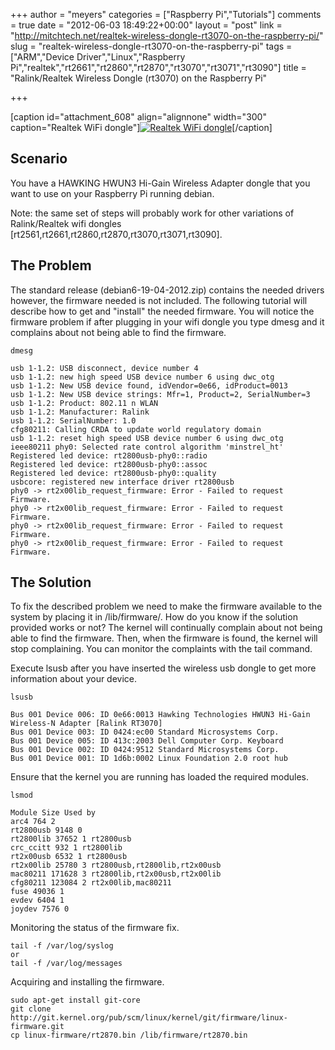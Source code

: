 +++
author = "meyers"
categories = ["Raspberry Pi","Tutorials"]
comments = true
date = "2012-06-03 18:49:22+00:00"
layout = "post"
link = "http://mitchtech.net/realtek-wireless-dongle-rt3070-on-the-raspberry-pi/"
slug = "realtek-wireless-dongle-rt3070-on-the-raspberry-pi"
tags = ["ARM","Device Driver","Linux","Raspberry Pi","realtek","rt2661","rt2860","rt2870","rt3070","rt3071","rt3090"]
title = "Ralink/Realtek Wireless Dongle (rt3070) on the Raspberry Pi"

+++

[caption id="attachment_608" align="alignnone" width="300" caption="Realtek WiFi dongle"][![Realtek WiFi dongle](http://mitchtech.net/wp-content/uploads/2012/06/2012-06-03-11.37.00-300x225.jpg)](http://mitchtech.net/realtek-wireless-dongle-rt3070-on-the-raspberry-pi/2012-06-03-11-37-00/)[/caption]

## Scenario

You have a HAWKING HWUN3 Hi-Gain Wireless Adapter dongle that you want to use on your Raspberry Pi running debian.

Note: the same set of steps will probably work for other variations of Ralink/Realtek wifi dongles [rt2561,rt2661,rt2860,rt2870,rt3070,rt3071,rt3090].

## The Problem

The standard release (debian6-19-04-2012.zip) contains the needed drivers however, the firmware needed is not included. The following tutorial will describe how to get and "install" the needed firmware.
You will notice the firmware problem if after plugging in your wifi dongle you type dmesg and it complains about not being able to find the firmware.

```
dmesg

usb 1-1.2: USB disconnect, device number 4
usb 1-1.2: new high speed USB device number 6 using dwc_otg
usb 1-1.2: New USB device found, idVendor=0e66, idProduct=0013
usb 1-1.2: New USB device strings: Mfr=1, Product=2, SerialNumber=3
usb 1-1.2: Product: 802.11 n WLAN
usb 1-1.2: Manufacturer: Ralink
usb 1-1.2: SerialNumber: 1.0
cfg80211: Calling CRDA to update world regulatory domain
usb 1-1.2: reset high speed USB device number 6 using dwc_otg
ieee80211 phy0: Selected rate control algorithm 'minstrel_ht'
Registered led device: rt2800usb-phy0::radio
Registered led device: rt2800usb-phy0::assoc
Registered led device: rt2800usb-phy0::quality
usbcore: registered new interface driver rt2800usb
phy0 -> rt2x00lib_request_firmware: Error - Failed to request Firmware.
phy0 -> rt2x00lib_request_firmware: Error - Failed to request Firmware.
phy0 -> rt2x00lib_request_firmware: Error - Failed to request Firmware.
phy0 -> rt2x00lib_request_firmware: Error - Failed to request Firmware.
```

## The Solution

To fix the described problem we need to make the firmware available to the system by placing it in /lib/firmware/. How do you know if the solution provided works or not? The kernel will continually complain about not being able to find the firmware. Then, when the firmware is found, the kernel will stop complaining. You can monitor the complaints with the tail command.

Execute lsusb after you have inserted the wireless usb dongle to get more information about your device.

```
lsusb

Bus 001 Device 006: ID 0e66:0013 Hawking Technologies HWUN3 Hi-Gain Wireless-N Adapter [Ralink RT3070]
Bus 001 Device 003: ID 0424:ec00 Standard Microsystems Corp.
Bus 001 Device 005: ID 413c:2003 Dell Computer Corp. Keyboard
Bus 001 Device 002: ID 0424:9512 Standard Microsystems Corp.
Bus 001 Device 001: ID 1d6b:0002 Linux Foundation 2.0 root hub
```

Ensure that the kernel you are running has loaded the required modules.

```
lsmod

Module Size Used by
arc4 764 2
rt2800usb 9148 0
rt2800lib 37652 1 rt2800usb
crc_ccitt 932 1 rt2800lib
rt2x00usb 6532 1 rt2800usb
rt2x00lib 25780 3 rt2800usb,rt2800lib,rt2x00usb
mac80211 171628 3 rt2800lib,rt2x00usb,rt2x00lib
cfg80211 123084 2 rt2x00lib,mac80211
fuse 49036 1
evdev 6404 1
joydev 7576 0
```

Monitoring the status of the firmware fix.

```
tail -f /var/log/syslog
or
tail -f /var/log/messages
```

Acquiring and installing the firmware.

```
sudo apt-get install git-core
git clone http://git.kernel.org/pub/scm/linux/kernel/git/firmware/linux-firmware.git
cp linux-firmware/rt2870.bin /lib/firmware/rt2870.bin
```
